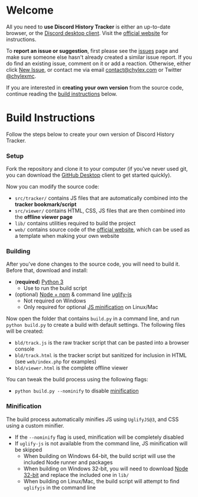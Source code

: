 # Welcome

All you need to **use Discord History Tracker** is either an up-to-date browser, or the [Discord desktop client](https://discord.com/download). Visit the [official website](https://dht.chylex.com) for instructions.

To **report an issue or suggestion**, first please see the [issues](https://github.com/chylex/Discord-History-Tracker/issues) page and make sure someone else hasn't already created a similar issue report. If you do find an existing issue, comment on it or add a reaction. Otherwise, either click [New Issue](https://github.com/chylex/Discord-History-Tracker/issues/new), or contact me via email [contact@chylex.com](mailto:contact@chylex.com) or Twitter [@chylexmc](https://twitter.com/chylexmc).

If you are interested in **creating your own version** from the source code, continue reading the [build instructions](#Build-Instructions) below.

# Build Instructions

Follow the steps below to create your own version of Discord History Tracker.

### Setup

Fork the repository and clone it to your computer (if you've never used git, you can download the [GitHub Desktop](https://desktop.github.com) client to get started quickly).

Now you can modify the source code:
* `src/tracker/` contains JS files that are automatically combined into the **tracker bookmark/script**
* `src/viewer/` contains HTML, CSS, JS files that are then combined into the **offline viewer page**
* `lib/` contains utilities required to build the project
* `web/` contains source code of the [official website](https://dht.chylex.com), which can be used as a template when making your own website

### Building

After you've done changes to the source code, you will need to build it. Before that, download and install:
* (**required**) [Python 3](https://www.python.org/downloads)
  * Use to run the build script
* (optional) [Node + npm](https://nodejs.org/en) & command line [uglify-js](https://www.npmjs.com/package/uglify-js)
  * Not required on Windows
  * Only required for optional [JS minification](#Minification) on Linux/Mac

Now open the folder that contains `build.py` in a command line, and run `python build.py` to create a build with default settings. The following files will be created:
* `bld/track.js` is the raw tracker script that can be pasted into a browser console
* `bld/track.html` is the tracker script but sanitized for inclusion in HTML (see `web/index.php` for examples)
* `bld/viewer.html` is the complete offline viewer

You can tweak the build process using the following flags:
* `python build.py --nominify` to disable [minification](#Minification)

### Minification

The build process automatically minifies JS using `UglifyJS@3`, and CSS using a custom minifier.

* If the `--nominify` flag is used, minification will be completely disabled
* If `uglify-js` is not available from the command line, JS minification will be skipped
  * When building on Windows 64-bit, the build script will use the included Node runner and packages
  * When building on Windows 32-bit, you will need to download [Node 32-bit](https://nodejs.org/en/download) and replace the included one in `lib/`
  * When building on Linux/Mac, the build script will attempt to find `uglifyjs` in the command line

